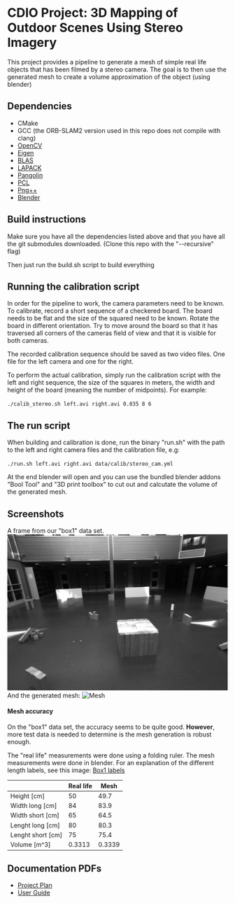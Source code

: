 CDIO Project: 3D Mapping of Outdoor Scenes Using Stereo Imagery
========

This project provides a pipeline to generate a mesh of simple real life objects
that has been filmed by a stereo camera. The goal is to then use the generated
mesh to create a volume approximation of the object (using blender) 

## Dependencies

- CMake
- GCC (the ORB-SLAM2 version used in this repo does not compile with clang)
- [OpenCV](http://opencv.org)
- [Eigen](http://eigen.tuxfamily.org/index.php?title=Main_Page)
- [BLAS](http://www.netlib.org/blas/)
- [LAPACK](http://www.netlib.org/lapack/)
- [Pangolin](https://github.com/stevenlovegrove/Pangolin)
- [PCL](http://pointclouds.org/)
- [Png++](http://www.nongnu.org/pngpp/)
- [Blender](http://www.blender.org)

## Build instructions

Make sure you have all the dependencies listed above and that you have all the git submodules downloaded.
(Clone this repo with the "--recursive" flag)

Then just run the build.sh script to build everything

## Running the calibration script

In order for the pipeline to work, the camera parameters need to be known. To
calibrate, record a short sequence of a checkered board. The board needs to be
flat and the size of the squared need to be known. Rotate the board in
different orientation. Try to move around the board so that it has traversed
all corners of the cameras field of view and that it is visible for both
cameras. 

The recorded calibration sequence should be saved as two video files. One file
for the left camera and one for the right.

To perform the actual calibration, simply run the calibration script with the
left and right sequence, the size of the squares in meters, the width and
height of the board (meaning the number of midpoints). For example:

`./calib_stereo.sh left.avi right.avi 0.035 8 6`

## The run script

When building and calibration is done, run the binary "run.sh" with the path to
the left and right camera files and the calibration file, e.g:

`./run.sh left.avi right.avi data/calib/stereo_cam.yml`

At the end blender will open and you can use the bundled blender addons "Bool
Tool" and "3D print toolbox" to cut out and calcutate the volume of the
generated mesh.

## Screenshots

A frame from our "box1" data set.
![Frame1](https://github.com/DarkDefender/TSBB11/raw/master/doc_res/0001.png)
And the generated mesh:
![Mesh](https://github.com/DarkDefender/TSBB11/raw/master/doc_res/box1.gif)

#### Mesh accuracy
On the "box1" data set, the accuracy seems to be quite good. **However**, more
test data is needed to determine is the mesh generation is robust enough.

The "real life" measurements were done using a folding ruler. The mesh
measurements were done in blender. For an explanation of the different length
labels, see this image: 
[Box1 labels](https://github.com/DarkDefender/TSBB11/raw/master/doc_res/box_dim.png)

|     | Real life | Mesh |  
| --- | --- | --- |
| Height [cm] | 50 | 49.7 |
| Width long [cm] | 84 | 83.9 |
| Width short [cm] | 65 | 64.5 |
| Lenght long [cm] | 80 | 80.3 |
| Lenght short [cm] | 75 | 75.4 |
| Volume [m^3] | 0.3313 | 0.3339 |

## Documentation PDFs

- [Project Plan](https://github.com/DarkDefender/TSBB11/raw/master/doc_res/CDIO_project_plan.pdf)
- [User Guide](https://github.com/DarkDefender/TSBB11/raw/master/doc_res/CDIO_user_guide.pdf)
